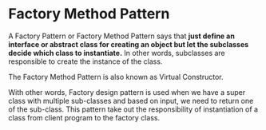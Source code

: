 # Factory Method Pattern

A Factory Pattern or Factory Method Pattern says that __just define an interface or abstract class for creating an object but let the subclasses decide which class to instantiate.__ In other words, subclasses are responsible to create the instance of the class.

The Factory Method Pattern is also known as Virtual Constructor.

With other words, Factory design pattern is used when we have a super class with multiple sub-classes and based on input, we need to return one of the sub-class. This pattern take out the responsibility of instantiation of a class from client program to the factory class.
